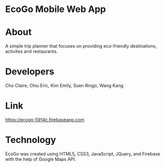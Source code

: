 # EcoGo Mobile Web App

# About 
A simple trip planner that focuses on providing eco-friendly destinations, activites and restaurants. 

# Developers
Cho   Claire,
Chiu  Eric,
Kim	  Emily,
Suen	Ringo,
Wang	Kang

# Link
https://ecogo-5914c.firebaseapp.com

# Technology
EcoGo was created using HTML5, CSS3, JavaScript, JQuery, and Firebase with the help of Google Maps API.
